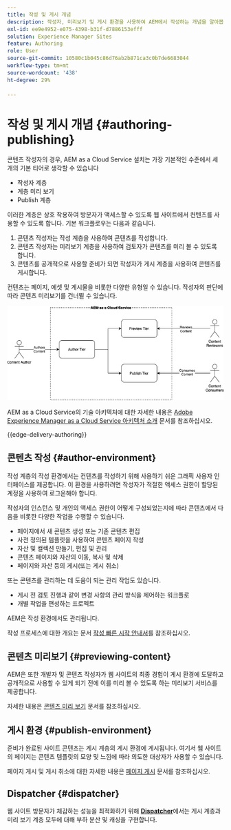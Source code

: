 ```yaml
---
title: 작성 및 게시 개념
description: 작성자, 미리보기 및 게시 환경을 사용하여 AEM에서 작성하는 개념을 알아봅니다.
exl-id: ee9e4952-e075-4398-b31f-d7886153efff
solution: Experience Manager Sites
feature: Authoring
role: User
source-git-commit: 10580c1b045c86d76ab2b871ca3c0b7de6683044
workflow-type: tm+mt
source-wordcount: '438'
ht-degree: 29%

---
```



# 작성 및 게시 개념 {#authoring-publishing}

콘텐츠 작성자의 경우, AEM as a Cloud Service 설치는 가장 기본적인 수준에서 세 개의 기본 티어로 생각할 수 있습니다

* 작성자 계층
* 계층 미리 보기
* Publish 계층

이러한 계층은 상호 작용하여 방문자가 액세스할 수 있도록 웹 사이트에서 컨텐츠를 사용할 수 있도록 합니다. 기본 워크플로우는 다음과 같습니다.

1. 콘텐츠 작성자는 작성 계층을 사용하여 콘텐츠를 작성합니다.
1. 콘텐츠 작성자는 미리보기 계층을 사용하여 검토자가 콘텐츠를 미리 볼 수 있도록 합니다.
1. 콘텐츠를 공개적으로 사용할 준비가 되면 작성자가 게시 계층을 사용하여 콘텐츠를 게시합니다.

컨텐츠는 페이지, 에셋 및 게시물을 비롯한 다양한 유형일 수 있습니다. 작성자의 판단에 따라 콘텐츠 미리보기를 건너뛸 수 있습니다.

![작성자, 게시자 및 Dispatcher 다이어그램](assets/author-publish.jpg)

AEM as a Cloud Service의 기술 아키텍처에 대한 자세한 내용은 [Adobe Experience Manager as a Cloud Service 아키텍처 소개](/help/overview/architecture.md) 문서를 참조하십시오.

{{edge-delivery-authoring}}

## 콘텐츠 작성 {#author-environment}

작성 계층의 작성 환경에서는 컨텐츠를 작성하기 위해 사용하기 쉬운 그래픽 사용자 인터페이스를 제공합니다. 이 환경을 사용하려면 작성자가 적절한 액세스 권한이 할당된 계정을 사용하여 로그온해야 합니다.

작성자의 인스턴스 및 개인의 액세스 권한이 어떻게 구성되었는지에 따라 콘텐츠에서 다음을 비롯한 다양한 작업을 수행할 수 있습니다.

* 페이지에서 새 콘텐츠 생성 또는 기존 콘텐츠 편집
* 사전 정의된 템플릿을 사용하여 콘텐츠 페이지 작성
* 자산 및 컬렉션 만들기, 편집 및 관리
* 콘텐츠 페이지와 자산의 이동, 복사 및 삭제
* 페이지와 자산 등의 게시(또는 게시 취소)

또는 콘텐츠를 관리하는 데 도움이 되는 관리 작업도 있습니다.

* 게시 전 검토 진행과 같이 변경 사항의 관리 방식을 제어하는 워크플로
* 개별 작업을 편성하는 프로젝트

AEM은 작성 환경에서도 관리됩니다.

작성 프로세스에 대한 개요는 문서 [작성 빠른 시작 안내서](/help/sites-cloud/authoring/quick-start.md)를 참조하십시오.

## 콘텐츠 미리보기 {#previewing-content}

AEM은 또한 개발자 및 콘텐츠 작성자가 웹 사이트의 최종 경험이 게시 환경에 도달하고 공개적으로 사용할 수 있게 되기 전에 이를 미리 볼 수 있도록 하는 미리보기 서비스를 제공합니다.

자세한 내용은 [콘텐츠 미리 보기](/help/sites-cloud/authoring/sites-console/previewing-content.md) 문서를 참조하십시오.

## 게시 환경 {#publish-environment}

준비가 완료된 사이트 콘텐츠는 게시 계층의 게시 환경에 게시됩니다. 여기서 웹 사이트의 페이지는 콘텐츠 템플릿의 모양 및 느낌에 따라 의도한 대상자가 사용할 수 있습니다.

페이지 게시 및 게시 취소에 대한 자세한 내용은 [페이지 게시](/help/sites-cloud/authoring/sites-console/publishing-pages.md) 문서를 참조하십시오.

## Dispatcher {#dispatcher}

웹 사이트 방문자가 체감하는 성능을 최적화하기 위해 **[Dispatcher](/help/implementing/dispatcher/overview.md)**&#x200B;에서는 게시 계층과 미리 보기 계층 모두에 대해 부하 분산 및 캐싱을 구현합니다.
